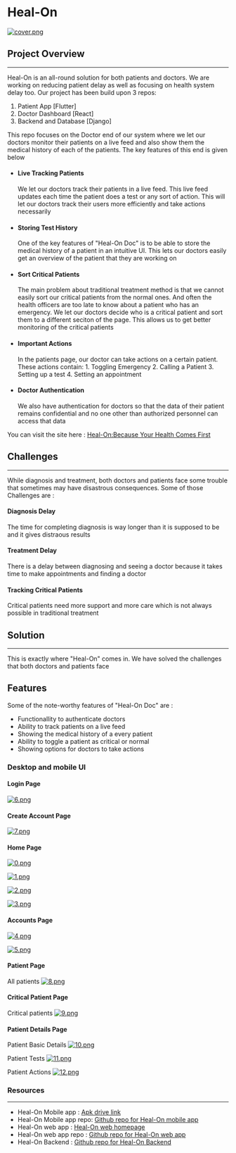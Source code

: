 # Heal-On

[![cover.png](https://i.postimg.cc/7hrSSWpq/cover.png)](https://postimg.cc/CBJZgmh2)

## Project Overview
----
Heal-On is an all-round solution for both patients and doctors. We are working on reducing patient delay as well as focusing on health system delay too. Our project has been build upon 3 repos:
1. Patient App [Flutter]
2. Doctor Dashboard [React]
3. Backend and Database [Django]

This repo focuses on the Doctor end of our system where we let our doctors monitor their patients on a live feed and also show them the medical history of each of the patients. The key features of this end is given below
- #### Live Tracking Patients
    We let our doctors track their patients in a live feed. This live feed updates each time the patient does a test or any sort of action. This will let our doctors track their users more efficiently and take actions necessarily
- #### Storing Test History
    One of the key features of "Heal-On Doc" is to be able to store the medical history of a patient in an intuitive UI. This lets our doctors easily get an overview of the patient that they are working on 

- #### Sort Critical Patients
    The main problem about traditional treatment method is that we cannot easily sort our critical patients from the normal ones. And often the health officers are too late to know about a patient who has an emergency. We let our doctors decide who is a critical patient and sort them to a different seciton of the page. This allows us to get better monitoring of the critical patients
- #### Important Actions
    In the patients page, our doctor can take actions on a certain patient. These actions contain:
        1. Toggling Emergency
        2. Calling a Patient
        3. Setting up a test
        4. Setting an appointment
- #### Doctor Authentication
    We also have authentication for doctors so that the data of their patient remains confidential and no one other than authorized personnel can access that data

You can visit the site here :  [Heal-On:Because Your Health Comes First ](https://remedi-doc.web.app/)

## Challenges
---
While diagnosis and treatment, both doctors and patients face some trouble that sometimes may have disastrous consequences. Some of those Challenges are :  
#### Diagnosis Delay
The time for completing diagnosis is way longer than it is supposed to be and it gives distraous results
#### Treatment Delay
There is a delay between diagnosing and seeing a doctor because it takes time to make appointments and finding a doctor
#### Tracking Critical Patients
Critical patients need more support and more care which is not always possible in traditional treatment
   
## Solution
---
This is exactly where "Heal-On" comes in. We have solved the challenges that both doctors and patients face


## Features

Some of the note-worthy features of "Heal-On Doc" are :

- Functionallity to authenticate doctors
- Ability to track patients on a live feed
- Showing the medical history of a every patient
- Ability to toggle a patient as critical or normal 
- Showing options for doctors to take actions 



### Desktop and mobile UI

#### Login Page

[![6.png](https://i.postimg.cc/8CGXqY63/6.png)](https://postimg.cc/cvDc3XTM)

#### Create Account Page

[![7.png](https://i.postimg.cc/cJckZc7J/7.png)](https://postimg.cc/CZzsskQy)

#### Home Page

[![0.png](https://i.postimg.cc/1tCWV5jh/0.png)](https://postimg.cc/TLbjZGxC)

[![1.png](https://i.postimg.cc/mgC6p4tC/1.png)](https://postimg.cc/MnZDXh0p)

[![2.png](https://i.postimg.cc/50N7tFpS/2.png)](https://postimg.cc/DWHdj09S)

[![3.png](https://i.postimg.cc/vH1K9fyP/3.png)](https://postimg.cc/kBmwPVB8)

#### Accounts Page

[![4.png](https://i.postimg.cc/442MmwD7/4.png)](https://postimg.cc/5jvpr5Nb)

[![5.png](https://i.postimg.cc/NfWzxFfQ/5.png)](https://postimg.cc/w7Q2q6mr)

#### Patient Page
All patients
[![8.png](https://i.postimg.cc/8PgxMwpZ/8.png)](https://postimg.cc/c6TDNR83)

#### Critical Patient Page
Critical patients
[![9.png](https://i.postimg.cc/x107FCbH/9.png)](https://postimg.cc/hf5pXKsP)

#### Patient Details Page
Patient Basic Details
[![10.png](https://i.postimg.cc/NGHWKZcy/10.png)](https://postimg.cc/QVj6P4Vs)

Patient Tests
[![11.png](https://i.postimg.cc/wT5ZVJ3g/11.png)](https://postimg.cc/hfj24X95)

Patient Actions
[![12.png](https://i.postimg.cc/brkM4ST0/12.png)](https://postimg.cc/jnqZ75BC)




### Resources
---
* Heal-On Mobile app : [Apk drive link](https://drive.google.com/file/d/1pagePYKzNyCkn-V0rmItLDLlEu1QKqDt/view?usp=sharing)
* Heal-On Mobile app repo: [Github repo for Heal-On mobile app](https://github.com/zarifikram/heal_on)
* Heal-On web app : [Heal-On web homepage](https://remedi-doc.web.app/)
* Heal-On web app repo : [Github repo for Heal-On web app](https://github.com/SalmanSayeed79/remedi-doc)
* Heal-On Backend : [Github repo for Heal-On Backend](https://github.com/pptx704/pitt-challenge)



